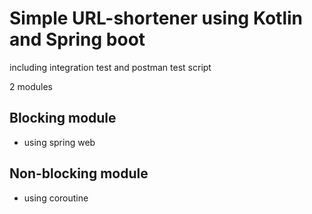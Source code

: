# Simple URL-shortener using Kotlin and Spring boot
including integration test and postman test script

2 modules
## Blocking module
- using spring web

## Non-blocking module
- using coroutine